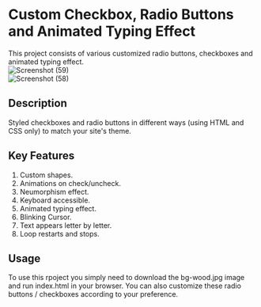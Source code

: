# Custom Checkbox, Radio Buttons and Animated Typing Effect
This project consists of various customized radio buttons, checkboxes and animated typing effect.
<br/>
![Screenshot (59)](https://github.com/Chandanpreet-Kaur-15/FSD-Assignments/assets/139389365/45e1a9e8-218c-47d6-89c5-e66d863e22ed)
<br/>
![Screenshot (58)](https://github.com/Chandanpreet-Kaur-15/FSD-Assignments/assets/139389365/a27eace8-2e05-4027-b9b1-247847f34c31)
<br/>

## Description
Styled checkboxes and radio buttons in different ways (using HTML and CSS only) to match your site's theme.

## Key Features
1. Custom shapes.
2. Animations on check/uncheck.
3. Neumorphism effect.
4. Keyboard accessible.
5. Animated typing effect.
6. Blinking Cursor.
7. Text appears letter by letter.
8. Loop restarts and stops.

## Usage
To use this rpoject you simply need to download the bg-wood.jpg image and run index.html in your browser. You can also customize these radio buttons / checkboxes according to your preference.
